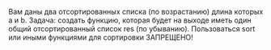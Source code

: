 Вам даны два отсортированных списка (по возрастанию) длина которых a и b.
Задача: создать функцию, которая будет на выходе иметь один общий отсортированный список res (по убыванию). Пользоваться sort или иными функциями для сортировки ЗАПРЕЩЕНО!
